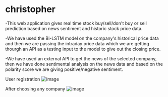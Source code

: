 # christopher

-This web application gives real time stock buy/sell/don't buy or sell prediction based on news sentiment and historic stock price data.

-We have used the Bi-LSTM model on the company's historical price data and then we are passing the intraday price data which we are getting thourgh an API as a testing input to the model to give out the closing price.

-We have used an external API to get the news of the selected company, then we have done sentimental analysis on the news data and based on the polarity score we are giving positive/negative sentiment. 

User registration
![image](https://user-images.githubusercontent.com/63422678/174335404-03b02b34-84eb-41b8-9ddf-5d6f1d522cc5.png)

After choosing any company
![image](https://user-images.githubusercontent.com/63422678/174336210-eb3fe94e-2ef0-488e-8040-a29d1c14d56d.png)
